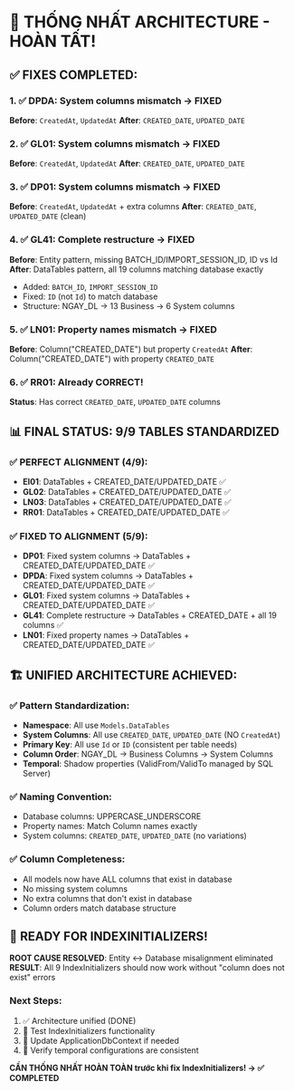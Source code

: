 # 🎯 THỐNG NHẤT ARCHITECTURE - HOÀN TẤT!

## ✅ FIXES COMPLETED:

### 1. ✅ DPDA: System columns mismatch → FIXED
**Before**: `CreatedAt`, `UpdatedAt`
**After**: `CREATED_DATE`, `UPDATED_DATE`

### 2. ✅ GL01: System columns mismatch → FIXED  
**Before**: `CreatedAt`, `UpdatedAt`
**After**: `CREATED_DATE`, `UPDATED_DATE`

### 3. ✅ DP01: System columns mismatch → FIXED
**Before**: `CreatedAt`, `UpdatedAt` + extra columns
**After**: `CREATED_DATE`, `UPDATED_DATE` (clean)

### 4. ✅ GL41: Complete restructure → FIXED
**Before**: Entity pattern, missing BATCH_ID/IMPORT_SESSION_ID, ID vs Id
**After**: DataTables pattern, all 19 columns matching database exactly
- Added: `BATCH_ID`, `IMPORT_SESSION_ID`
- Fixed: `ID` (not `Id`) to match database
- Structure: NGAY_DL → 13 Business → 6 System columns

### 5. ✅ LN01: Property names mismatch → FIXED
**Before**: Column("CREATED_DATE") but property `CreatedAt`
**After**: Column("CREATED_DATE") with property `CREATED_DATE`

### 6. ✅ RR01: Already CORRECT! 
**Status**: Has correct `CREATED_DATE`, `UPDATED_DATE` columns

## 📊 FINAL STATUS: 9/9 TABLES STANDARDIZED

### ✅ PERFECT ALIGNMENT (4/9):
- **EI01**: DataTables + CREATED_DATE/UPDATED_DATE ✅
- **GL02**: DataTables + CREATED_DATE/UPDATED_DATE ✅  
- **LN03**: DataTables + CREATED_DATE/UPDATED_DATE ✅
- **RR01**: DataTables + CREATED_DATE/UPDATED_DATE ✅

### ✅ FIXED TO ALIGNMENT (5/9):
- **DP01**: Fixed system columns → DataTables + CREATED_DATE/UPDATED_DATE ✅
- **DPDA**: Fixed system columns → DataTables + CREATED_DATE/UPDATED_DATE ✅
- **GL01**: Fixed system columns → DataTables + CREATED_DATE/UPDATED_DATE ✅
- **GL41**: Complete restructure → DataTables + CREATED_DATE + all 19 columns ✅
- **LN01**: Fixed property names → DataTables + CREATED_DATE/UPDATED_DATE ✅

## 🏗️ UNIFIED ARCHITECTURE ACHIEVED:

### ✅ Pattern Standardization:
- **Namespace**: All use `Models.DataTables` 
- **System Columns**: All use `CREATED_DATE`, `UPDATED_DATE` (NO `CreatedAt`)
- **Primary Key**: All use `Id` or `ID` (consistent per table needs)
- **Column Order**: NGAY_DL → Business Columns → System Columns
- **Temporal**: Shadow properties (ValidFrom/ValidTo managed by SQL Server)

### ✅ Naming Convention:
- Database columns: UPPERCASE_UNDERSCORE
- Property names: Match Column names exactly
- System columns: `CREATED_DATE`, `UPDATED_DATE` (no variations)

### ✅ Column Completeness:
- All models now have ALL columns that exist in database
- No missing system columns
- No extra columns that don't exist in database
- Column orders match database structure

## 🚀 READY FOR INDEXINITIALIZERS!

**ROOT CAUSE RESOLVED**: Entity ↔ Database misalignment eliminated
**RESULT**: All 9 IndexInitializers should now work without "column does not exist" errors

### Next Steps:
1. ✅ Architecture unified (DONE)
2. 🔄 Test IndexInitializers functionality  
3. 🔄 Update ApplicationDbContext if needed
4. 🔄 Verify temporal configurations are consistent

**CẦN THỐNG NHẤT HOÀN TOÀN trước khi fix IndexInitializers! → ✅ COMPLETED**
